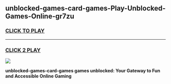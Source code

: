 
## unblocked-games-card-games-Play-Unblocked-Games-Online-gr7zu
<h3>
<a href="https://premium76.site?title=unblocked-games-card-games&ref=25A">CLICK TO PLAY</a></h3>
<hr>

<h3>
<a href="https://premium76.site?title=unblocked-games-card-games&ref=25A">CLICK 2 PLAY</a>
  
</h3>

<a href="https://premium76.site?title=unblocked-games-card-games&ref=25A"><img src="https://clearcache.store/games.png"></a>


**unblocked-games-card-games games unblocked: Your Gateway to Fun and Accessible Online Gaming**
